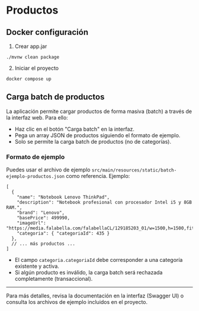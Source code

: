 # Productos

## Docker configuración

1. Crear app.jar
```
./mvnw clean package
```

2. Iniciar el proyecto
```
docker compose up
```

## Carga batch de productos

La aplicación permite cargar productos de forma masiva (batch) a través de la interfaz web. Para ello:

- Haz clic en el botón "Carga batch" en la interfaz.
- Pega un array JSON de productos siguiendo el formato de ejemplo.
- Solo se permite la carga batch de productos (no de categorías).

### Formato de ejemplo

Puedes usar el archivo de ejemplo `src/main/resources/static/batch-ejemplo-productos.json` como referencia. Ejemplo:

```
[
  {
    "name": "Notebook Lenovo ThinkPad",
    "description": "Notebook profesional con procesador Intel i5 y 8GB RAM.",
    "brand": "Lenovo",
    "basePrice": 499990,
    "imageUrl": "https://media.falabella.com/falabellaCL/129185203_01/w=1500,h=1500,fit=pad",
    "categoria": { "categoriaId": 435 }
  },
  // ... más productos ...
]
```

- El campo `categoria.categoriaId` debe corresponder a una categoría existente y activa.
- Si algún producto es inválido, la carga batch será rechazada completamente (transaccional).

---

Para más detalles, revisa la documentación en la interfaz (Swagger UI) o consulta los archivos de ejemplo incluidos en el proyecto.